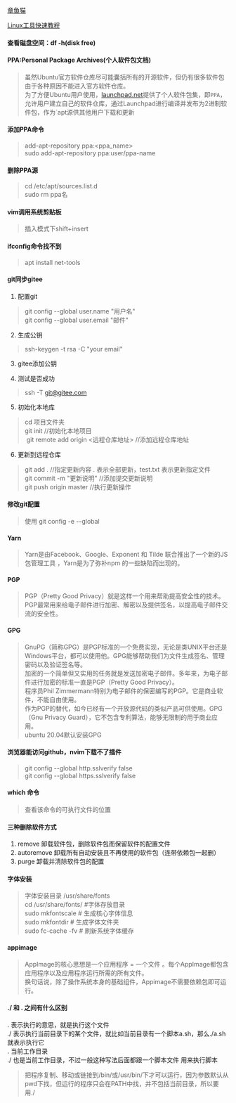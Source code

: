 [章鱼猫](https://octodex.github.com/)  

[Linux工具快速教程](https://linuxtools-rst.readthedocs.io/zh_CN/latest/)

#### 查看磁盘空间：df -h(disk free)

#### PPA:Personal Package Archives(个人软件包文档)

> 虽然Ubuntu官方软件仓库尽可能囊括所有的开源软件，但仍有很多软件包由于各种原因不能进入官方软件仓库。<br>
 为了方便Ubuntu用户使用，[launchpad.net](https://launchpad.net/)提供了个人软件包集，即`PPA`，<br>
允许用户建立自己的软件仓库，通过Launchpad进行编译并发布为2进制软件包，作为`apt源供其他用户下载和更新

#### 添加PPA命令
> add-apt-repository ppa:<ppa_name> <br>
  sudo add-apt-repository ppa:user/ppa-name

#### 删除PPA源
> cd /etc/apt/sources.list.d <br>
  sudo rm ppa名

#### vim调用系统剪贴板
> 插入模式下shift+insert

#### ifconfig命令找不到
> apt install net-tools

#### git同步gitee
1. 配置git
> git config --global user.name "用户名" <br>
  git config --global  user.email "邮件"

2. 生成公钥
> ssh-keygen -t rsa -C "your email"

3. gitee添加公钥

4. 测试是否成功
> ssh -T git@gitee.com

5. 初始化本地库
> ​cd 项目文件夹  <br>
  git init  //初始化本地项目 <br>
​  git remote add origin <远程仓库地址> //添加远程仓库地址

6. 更新到远程仓库
> git add .    //指定更新内容    . 表示全部更新，test.txt 表示更新指定文件 <br>
  git commit -m "更新说明"       //添加提交更新说明 <br>
  git push origin master        //执行更新操作

#### 修改git配置
> 使用 git config -e --global

#### Yarn
> Yarn是由Facebook、Google、Exponent 和 Tilde 联合推出了一个新的JS包管理工具 ，Yarn是为了弥补npm 的一些缺陷而出现的。


#### PGP
> PGP（Pretty Good Privacy）就是这样一个用来帮助提高安全性的技术。PGP最常用来给电子邮件进行加密、解密以及提供签名，以提高电子邮件交流的安全性。

#### GPG
> GnuPG（简称GPG）是PGP标准的一个免费实现，无论是类UNIX平台还是Windows平台，都可以使用他。GPG能够帮助我们为文件生成签名、管理密码以及验证签名等。<br>
  加密的一个简单但又实用的任务就是发送加密电子邮件。多年来，为电子邮件进行加密的标准一直是PGP（Pretty Good Privacy）。<br>
  程序员Phil Zimmermann特别为电子邮件的保密编写的PGP。它是商业软件，不能自由使用。<br>
  作为PGP的替代，如今已经有一个开放源代码的类似产品可供使用。GPG（Gnu Privacy Guard），它不包含专利算法，能够无限制的用于商业应用。<br>
  ubuntu 20.04默认安装GPG



#### 浏览器能访问github，nvim下载不了插件

> git config --global http.sslverify false <br>
  git config --global https.sslverify false

#### which 命令
> 查看该命令的可执行文件的位置

#### 三种删除软件方式
1. remove  卸载软件包，删除软件包而保留软件的配置文件 
2. autoremove   卸载所有自动安装且不再使用的软件包（连带依赖包一起删）
3. purge   卸载并清除软件包的配置


#### 字体安装
> 字体安装目录 /usr/share/fonts  <br>
cd /usr/share/fonts/ #字体存放目录 <br>
sudo mkfontscale # 生成核心字体信息 <br>
sudo mkfontdir # 生成字体文件夹 <br>
sudo fc-cache -fv # 刷新系统字体缓存 <br>


#### appimage
> AppImage的核心思想是一个应用程序 = 一个文件 。每个AppImage都包含应用程序以及应用程序运行所需的所有文件。  
换句话说，除了操作系统本身的基础组件，Appimage不需要依赖包即可运行。

#### ./ 和 . 之间有什么区别
.  表示执行的意思，就是执行这个文件  
./ 表示执行当前目录下的某个文件，就比如当前目录有一个脚本a.sh，那么./a.sh就表示执行它  
.  当前工作目录  
./ 也是当前工作目录，不过一般这种写法后面都跟一个脚本文件 用来执行脚本
> 把程序复制、移动或链接到/bin/或/usr/bin/下才可以运行，因为参数默认从pwd下找，但运行的程序只会在PATH中找，并不包括当前目录，所以要用./
